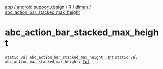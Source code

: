 [app](../../../index.md) / [android.support.design](../../index.md) / [R](../index.md) / [dimen](index.md) / [abc_action_bar_stacked_max_height](.)

# abc_action_bar_stacked_max_height

`static val abc_action_bar_stacked_max_height: `[`Int`](https://kotlinlang.org/api/latest/jvm/stdlib/kotlin/-int/index.html)
`static val abc_action_bar_stacked_max_height: `[`Int`](https://kotlinlang.org/api/latest/jvm/stdlib/kotlin/-int/index.html)